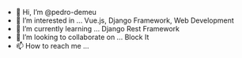 - 👋 Hi, I’m @pedro-demeu
- 👀 I’m interested in ... Vue.js, Django Framework, Web Development
- 🌱 I’m currently learning ... Django Rest Framework
- 💞️ I’m looking to collaborate on ... Block It
- 📫 How to reach me ...

<!---
pedro-demeu/pedro-demeu is a ✨ special ✨ repository because its `README.md` (this file) appears on your GitHub profile.
You can click the Preview link to take a look at your changes.
--->

